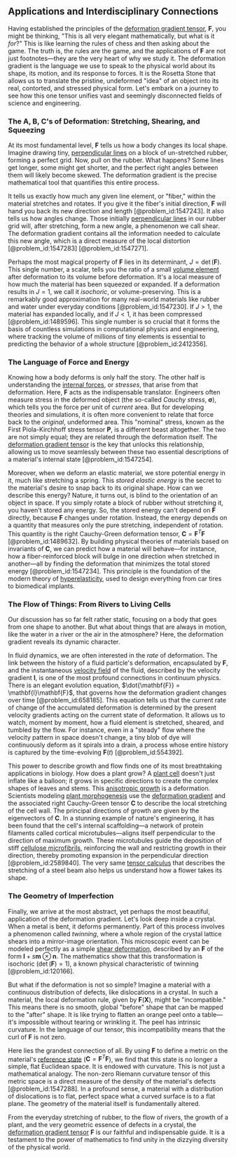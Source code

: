 ## Applications and Interdisciplinary Connections

Having established the principles of the [deformation gradient tensor](@article_id:149876), $\mathbf{F}$, you might be thinking, "This is all very elegant mathematically, but what is it *for*?" This is like learning the rules of chess and then asking about the game. The truth is, the rules are the game, and the applications of $\mathbf{F}$ are not just footnotes—they are the very heart of why we study it. The deformation gradient is the language we use to speak to the physical world about its shape, its motion, and its response to forces. It is the Rosetta Stone that allows us to translate the pristine, undeformed "idea" of an object into its real, contorted, and stressed physical form. Let's embark on a journey to see how this one tensor unifies vast and seemingly disconnected fields of science and engineering.

### The A, B, C's of Deformation: Stretching, Shearing, and Squeezing

At its most fundamental level, $\mathbf{F}$ tells us how a body changes its local shape. Imagine drawing tiny, [perpendicular lines](@article_id:173653) on a block of un-stretched rubber, forming a perfect grid. Now, pull on the rubber. What happens? Some lines get longer, some might get shorter, and the perfect right angles between them will likely become skewed. The deformation gradient is the precise mathematical tool that quantifies this entire process.

It tells us exactly how much any given line element, or "fiber," within the material stretches and rotates. If you give it the fiber's initial direction, $\mathbf{F}$ will hand you back its new direction and length [@problem_id:1547243]. It also tells us how angles change. Those initially [perpendicular lines](@article_id:173653) in our rubber grid will, after stretching, form a new angle, a phenomenon we call shear. The deformation gradient contains all the information needed to calculate this new angle, which is a direct measure of the local distortion [@problem_id:1547283] [@problem_id:1547271].

Perhaps the most magical property of $\mathbf{F}$ lies in its determinant, $J = \det(\mathbf{F})$. This single number, a scalar, tells you the ratio of a small [volume element](@article_id:267308) after deformation to its volume before deformation. It's a local measure of how much the material has been squeezed or expanded. If a deformation results in $J=1$, we call it *isochoric*, or volume-preserving. This is a remarkably good approximation for many real-world materials like rubber and water under everyday conditions [@problem_id:1547230]. If $J \gt 1$, the material has expanded locally, and if $J \lt 1$, it has been compressed [@problem_id:1489596]. This single number is so crucial that it forms the basis of countless simulations in computational physics and engineering, where tracking the volume of millions of tiny elements is essential to predicting the behavior of a whole structure [@problem_id:2412356].

### The Language of Force and Energy

Knowing how a body deforms is only half the story. The other half is understanding the [internal forces](@article_id:167111), or *stresses*, that arise from that deformation. Here, $\mathbf{F}$ acts as the indispensable translator. Engineers often measure stress in the deformed object (the so-called *Cauchy stress*, $\boldsymbol{\sigma}$), which tells you the force per unit of *current* area. But for developing theories and simulations, it is often more convenient to relate that force back to the *original*, undeformed area. This "nominal" stress, known as the First Piola-Kirchhoff stress tensor $\mathbf{P}$, is a different beast altogether. The two are not simply equal; they are related through the deformation itself. The [deformation gradient tensor](@article_id:149876) is the key that unlocks this relationship, allowing us to move seamlessly between these two essential descriptions of a material's internal state [@problem_id:1547254].

Moreover, when we deform an elastic material, we store potential energy in it, much like stretching a spring. This *stored elastic energy* is the secret to the material's desire to snap back to its original shape. How can we describe this energy? Nature, it turns out, is blind to the orientation of an object in space. If you simply rotate a block of rubber without stretching it, you haven't stored any energy. So, the stored energy can't depend on $\mathbf{F}$ directly, because $\mathbf{F}$ changes under rotation. Instead, the energy depends on a quantity that measures only the pure stretching, independent of rotation. This quantity is the right Cauchy-Green deformation tensor, $\mathbf{C} = \mathbf{F}^T \mathbf{F}$ [@problem_id:1489632]. By building physical theories of materials based on invariants of $\mathbf{C}$, we can predict how a material will behave—for instance, how a fiber-reinforced block will bulge in one direction when stretched in another—all by finding the deformation that minimizes the total stored energy [@problem_id:1547234]. This principle is the foundation of the modern theory of [hyperelasticity](@article_id:167863), used to design everything from car tires to biomedical implants.

### The Flow of Things: From Rivers to Living Cells

Our discussion has so far felt rather static, focusing on a body that goes from one shape to another. But what about things that are always in motion, like the water in a river or the air in the atmosphere? Here, the deformation gradient reveals its dynamic character.

In fluid dynamics, we are often interested in the *rate* of deformation. The link between the history of a fluid particle's deformation, encapsulated by $\mathbf{F}$, and the instantaneous [velocity field](@article_id:270967) of the fluid, described by the velocity gradient $\mathbf{l}$, is one of the most profound connections in continuum physics. There is an elegant evolution equation, $\dot{\mathbf{F}} = \mathbf{l}\mathbf{F}$, that governs how the deformation gradient changes over time [@problem_id:658185]. This equation tells us that the current rate of change of the accumulated deformation is determined by the present velocity gradients acting on the current state of deformation. It allows us to watch, moment by moment, how a fluid element is stretched, sheared, and tumbled by the flow. For instance, even in a "steady" flow where the velocity pattern in space doesn't change, a tiny blob of dye will continuously deform as it spirals into a drain, a process whose entire history is captured by the time-evolving $\mathbf{F}(t)$ [@problem_id:554392].

This power to describe growth and flow finds one of its most breathtaking applications in biology. How does a plant grow? A [plant cell](@article_id:274736) doesn't just inflate like a balloon; it grows in specific directions to create the complex shapes of leaves and stems. This [anisotropic growth](@article_id:153339) is a deformation. Scientists modeling [plant morphogenesis](@article_id:271321) use the [deformation gradient](@article_id:163255) and the associated right Cauchy-Green tensor $\mathbf{C}$ to describe the local stretching of the cell wall. The principal directions of growth are given by the eigenvectors of $\mathbf{C}$. In a stunning example of nature's engineering, it has been found that the cell's internal scaffolding—a network of protein filaments called cortical microtubules—aligns itself perpendicular to the direction of maximum growth. These microtubules guide the deposition of stiff [cellulose microfibrils](@article_id:150607), reinforcing the wall and restricting growth in their direction, thereby promoting expansion in the perpendicular direction [@problem_id:2589840]. The very same [tensor calculus](@article_id:160929) that describes the stretching of a steel beam also helps us understand how a flower takes its shape.

### The Geometry of Imperfection

Finally, we arrive at the most abstract, yet perhaps the most beautiful, application of the deformation gradient. Let's look deep inside a crystal. When a metal is bent, it deforms permanently. Part of this process involves a phenomenon called *twinning*, where a whole region of the crystal lattice shears into a mirror-image orientation. This microscopic event can be modeled perfectly as a simple [shear deformation](@article_id:170426), described by an $\mathbf{F}$ of the form $\mathbf{I} + s \mathbf{m} \otimes \mathbf{n}$. The mathematics show that this transformation is isochoric ($\det(\mathbf{F}) = 1$), a known physical characteristic of twinning [@problem_id:120166].

But what if the deformation is not so simple? Imagine a material with a continuous distribution of defects, like dislocations in a crystal. In such a material, the local deformation rule, given by $\mathbf{F}(\mathbf{X})$, might be "incompatible." This means there is no smooth, global "before" shape that can be mapped to the "after" shape. It is like trying to flatten an orange peel onto a table—it's impossible without tearing or wrinkling it. The peel has intrinsic curvature. In the language of our tensor, this incompatibility means that the curl of $\mathbf{F}$ is not zero.

Here lies the grandest connection of all. By using $\mathbf{F}$ to define a metric on the material's [reference state](@article_id:150971) ($\mathbf{C} = \mathbf{F}^T \mathbf{F}$), we find that this state is no longer a simple, flat Euclidean space. It is endowed with curvature. This is not just a mathematical analogy. The non-zero Riemann curvature tensor of this metric space is a direct measure of the density of the material's defects [@problem_id:1547288]. In a profound sense, a material with a distribution of dislocations is to flat, perfect space what a curved surface is to a flat plane. The geometry of the material itself is fundamentally altered.

From the everyday stretching of rubber, to the flow of rivers, the growth of a plant, and the very geometric essence of defects in a crystal, the [deformation gradient tensor](@article_id:149876) $\mathbf{F}$ is our faithful and indispensable guide. It is a testament to the power of mathematics to find unity in the dizzying diversity of the physical world.
